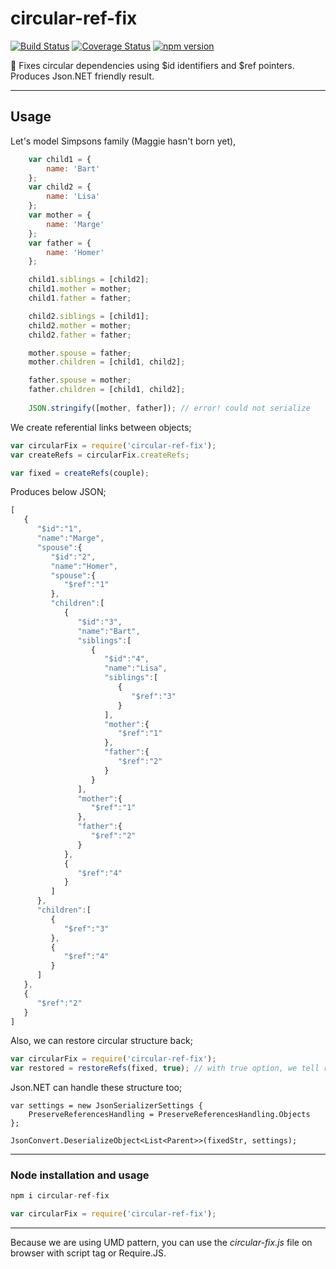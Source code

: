 # circular-ref-fix

[![Build Status](https://travis-ci.org/umutozel/circular-ref-fix.svg?branch=master)](https://travis-ci.org/umutozel/circular-ref-fix)
[![Coverage Status](https://coveralls.io/repos/github/umutozel/circular-ref-fix/badge.svg?branch=master)](https://coveralls.io/github/umutozel/circular-ref-fix?branch=master)
[![npm version](https://badge.fury.io/js/circular-ref-fix.svg)](https://badge.fury.io/js/circular-ref-fix)

:ferris_wheel: Fixes circular dependencies using $id identifiers and $ref pointers. Produces Json.NET friendly result.

---
## Usage

Let's model Simpsons family (Maggie hasn't born yet),

```JavaScript
    var child1 = {
        name: 'Bart'
    };
    var child2 = {
        name: 'Lisa'
    };
    var mother = {
        name: 'Marge'
    };
    var father = {
        name: 'Homer'
    };

    child1.siblings = [child2];
    child1.mother = mother;
    child1.father = father;

    child2.siblings = [child1];
    child2.mother = mother;
    child2.father = father;

    mother.spouse = father;
    mother.children = [child1, child2];

    father.spouse = mother;
    father.children = [child1, child2];
    
    JSON.stringify([mother, father]); // error! could not serialize
```
We create referential links between objects;

```JavaScript
var circularFix = require('circular-ref-fix');
var createRefs = circularFix.createRefs;

var fixed = createRefs(couple);
```
Produces below JSON;
```JavaScript
[  
   {  
      "$id":"1",
      "name":"Marge",
      "spouse":{  
         "$id":"2",
         "name":"Homer",
         "spouse":{  
            "$ref":"1"
         },
         "children":[  
            {  
               "$id":"3",
               "name":"Bart",
               "siblings":[  
                  {  
                     "$id":"4",
                     "name":"Lisa",
                     "siblings":[  
                        {  
                           "$ref":"3"
                        }
                     ],
                     "mother":{  
                        "$ref":"1"
                     },
                     "father":{  
                        "$ref":"2"
                     }
                  }
               ],
               "mother":{  
                  "$ref":"1"
               },
               "father":{  
                  "$ref":"2"
               }
            },
            {  
               "$ref":"4"
            }
         ]
      },
      "children":[  
         {  
            "$ref":"3"
         },
         {  
            "$ref":"4"
         }
      ]
   },
   {  
      "$ref":"2"
   }
]
```
Also, we can restore circular structure back;

```JavaScript
var circularFix = require('circular-ref-fix');
var restored = restoreRefs(fixed, true); // with true option, we tell restoreRefs to delete $id fields
```

Json.NET can handle these structure too;

```CSharp
var settings = new JsonSerializerSettings {
    PreserveReferencesHandling = PreserveReferencesHandling.Objects
};

JsonConvert.DeserializeObject<List<Parent>>(fixedStr, settings);
```
---
### Node installation and usage

```JavaScript
npm i circular-ref-fix

var circularFix = require('circular-ref-fix');
```

---
Because we are using UMD pattern, you can use the *circular-fix.js* file on browser with script tag or Require.JS.
